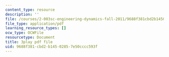 ```yaml
---
content_type: resource
description: ''
file: /courses/2-003sc-engineering-dynamics-fall-2011/9688f381cbd2b14502857e50cccc593f_-QVENB3aEvY.pdf
file_type: application/pdf
learning_resource_types: []
ocw_type: OCWFile
resourcetype: Document
title: 3play pdf file
uid: 9688f381-cbd2-b145-0285-7e50cccc593f
---
```

